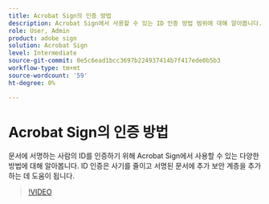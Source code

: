 ```yaml
---
title: Acrobat Sign의 인증 방법
description: Acrobat Sign에서 사용할 수 있는 ID 인증 방법 범위에 대해 알아봅니다.
role: User, Admin
product: adobe sign
solution: Acrobat Sign
level: Intermediate
source-git-commit: 0e5c6ead1bcc3697b224937414b7f417ede0b5b3
workflow-type: tm+mt
source-wordcount: '59'
ht-degree: 0%

---
```


# Acrobat Sign의 인증 방법

문서에 서명하는 사람의 ID를 인증하기 위해 Acrobat Sign에서 사용할 수 있는 다양한 방법에 대해 알아봅니다. ID 인증은 사기를 줄이고 서명된 문서에 추가 보안 계층을 추가하는 데 도움이 됩니다.

>[!VIDEO](https://video.tv.adobe.com/v/3419287?quality=12&learn=on&hidetitle=true)